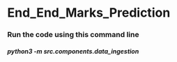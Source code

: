 # End_End_Marks_Prediction


### Run the code using this command line


##### python3 -m src.components.data_ingestion   